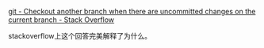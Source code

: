 
[git - Checkout another branch when there are uncommitted changes on the current branch - Stack Overflow](https://stackoverflow.com/questions/22053757/checkout-another-branch-when-there-are-uncommitted-changes-on-the-current-branch)

stackoverflow上这个回答完美解释了为什么。